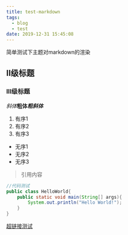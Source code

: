 ```yaml
---
title: test-markdown
tags:
  - blog
  - test
date: 2019-12-31 15:45:08
---
```



简单测试下主题对markdown的渲染

<!-- more -->

## II级标题

### III级标题

*斜体***粗体*****粗斜体***

1. 有序1
2. 有序2
3. 有序3

- 无序1
- 无序2
- 无序3

> 引用内容

```java
//代码测试
public class HelloWorld{
    public static void main(String[] args){
        System.out.println("Hello World!");
    }
}
```

[超链接测试](https://blog.pcrab.ml/)
